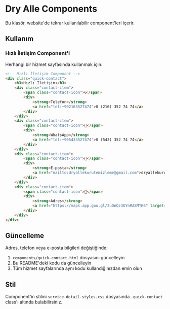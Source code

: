 # Dry Alle Components

Bu klasör, website'de tekrar kullanılabilir component'leri içerir.

## Kullanım

### Hızlı İletişim Component'i

Herhangi bir hizmet sayfasında kullanmak için:

```html
<!-- Hızlı İletişim Component -->
<div class="quick-contact">
    <h3>Hızlı İletişim</h3>
    <div class="contact-item">
        <span class="contact-icon">📞</span>
        <div>
            <strong>Telefon</strong>
            <a href="tel:+902163527474">0 (216) 352 74 74</a>
        </div>
    </div>
    <div class="contact-item">
        <span class="contact-icon">📱</span>
        <div>
            <strong>WhatsApp</strong>
            <a href="tel:+905433527474">0 (543) 352 74 74</a>
        </div>
    </div>
    <div class="contact-item">
        <span class="contact-icon">📧</span>
        <div>
            <strong>E-posta</strong>
            <a href="mailto:dryallekurutemizleme@gmail.com">dryallekurutemizleme@gmail.com</a>
        </div>
    </div>
    <div class="contact-item">
        <span class="contact-icon">📍</span>
        <div>
            <strong>Adres</strong>
            <a href="https://maps.app.goo.gl/2uDnQz3UYnRA8MYK6" target="_blank" style="color: #333; text-decoration: none;">Sahrayı Cedit, Kadıköy, İstanbul</a>
        </div>
    </div>
</div>
```

## Güncelleme

Adres, telefon veya e-posta bilgileri değiştiğinde:
1. `components/quick-contact.html` dosyasını güncelleyin
2. Bu README'deki kodu da güncelleyin
3. Tüm hizmet sayfalarında aynı kodu kullandığınızdan emin olun

## Stil

Component'in stilini `service-detail-styles.css` dosyasında `.quick-contact` class'ı altında bulabilirsiniz.